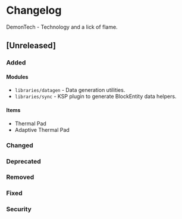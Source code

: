 # Changelog
DemonTech - Technology and a lick of flame.

## [Unreleased]

### Added
#### Modules
 - `libraries/datagen` - Data generation utilities. 
 - `libraries/sync` - KSP plugin to generate BlockEntity data helpers.

#### Items
 - Thermal Pad
 - Adaptive Thermal Pad

### Changed

### Deprecated

### Removed

### Fixed

### Security
